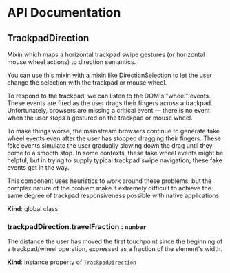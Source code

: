 # API Documentation
<a name="TrackpadDirection"></a>

## TrackpadDirection
Mixin which maps a horizontal trackpad swipe gestures (or horizontal mouse
wheel actions) to direction semantics.

You can use this mixin with a mixin like
[DirectionSelection](DirectionSelection.md) to let the user change the
selection with the trackpad or mouse wheel.

To respond to the trackpad, we can listen to the DOM's "wheel" events.
These events are fired as the user drags their fingers across a trackpad.
Unfortunately, browsers are missing a critical event — there is no event
when the user *stops* a gestured on the trackpad or mouse wheel.

To make things worse, the mainstream browsers continue to generate fake
wheel events even after the user has stopped dragging their fingers. These
fake events simulate the user gradually slowing down the drag until they
come to a smooth stop. In some contexts, these fake wheel events might be
helpful, but in trying to supply typical trackpad swipe navigation, these
fake events get in the way.

This component uses heuristics to work around these problems, but the
complex nature of the problem make it extremely difficult to achieve the
same degree of trackpad responsiveness possible with native applications.

  **Kind**: global class
<a name="TrackpadDirection+travelFraction"></a>

### trackpadDirection.travelFraction : <code>number</code>
The distance the user has moved the first touchpoint since the beginning
of a trackpad/wheel operation, expressed as a fraction of the element's
width.

  **Kind**: instance property of <code>[TrackpadDirection](#TrackpadDirection)</code>
